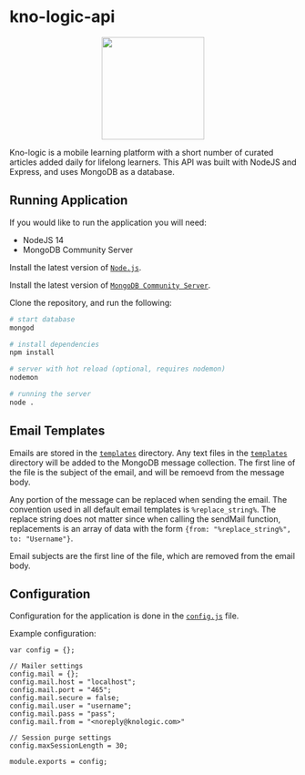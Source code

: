 
# kno-logic-api
<p align="center">
  <img src="https://imgur.com/P2nDq7b.png" width="180">
</p>

Kno-logic is a mobile learning platform with a short number of curated articles added daily for lifelong learners. This API was built with NodeJS and Express, and uses MongoDB as a database.

## Running Application
If you would like to run the application you will need:
 - NodeJS 14
 - MongoDB Community Server

Install the latest version of [`Node.js`](https://nodejs.org/en/). 

Install the latest version of [`MongoDB Community Server`](https://www.mongodb.com/try/download/community). 

Clone the repository, and run the following:
```bash
# start database
mongod

# install dependencies
npm install

# server with hot reload (optional, requires nodemon)
nodemon

# running the server
node .
```
## Email Templates
Emails are stored in the [`templates`](https://github.com/jslightham/kno-logic-api/tree/main/templates) directory. Any text files in the [`templates`](https://github.com/jslightham/kno-logic-api/tree/main/templates) directory will be added to the MongoDB message collection. The first line of the file is the subject of the email, and will be remoevd from the message body.

Any portion of the message can be replaced when sending the email. The convention used in all default email templates  is `%replace_string%`. The replace string does not matter since when calling the sendMail function, replacements is an array of data with the form `{from: "%replace_string%", to: "Username"}`. 

Email subjects are the first line of the file, which are removed from the email body.

## Configuration
Configuration for the application is done in the [`config.js`](https://github.com/jslightham/kno-logic-api/blob/main/config.js) file. 

Example configuration:
```
var config = {};

// Mailer settings
config.mail = {};
config.mail.host = "localhost";
config.mail.port = "465";
config.mail.secure = false;
config.mail.user = "username";
config.mail.pass = "pass";
config.mail.from = "<noreply@knologic.com>"

// Session purge settings
config.maxSessionLength = 30;

module.exports = config;
```
